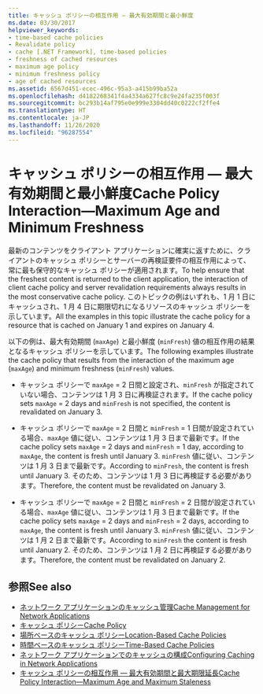 ```yaml
---
title: キャッシュ ポリシーの相互作用 — 最大有効期間と最小鮮度
ms.date: 03/30/2017
helpviewer_keywords:
- time-based cache policies
- Revalidate policy
- cache [.NET Framework], time-based policies
- freshness of cached resources
- maximum age policy
- minimum freshness policy
- age of cached resources
ms.assetid: 6567d451-ecec-496c-95a3-a415b99ba52a
ms.openlocfilehash: d4182268341f4a4334a627fc8c9e24fa235f003f
ms.sourcegitcommit: bc293b14af795e0e999e3304dd40c0222cf2ffe4
ms.translationtype: HT
ms.contentlocale: ja-JP
ms.lasthandoff: 11/26/2020
ms.locfileid: "96287554"
---
```

# <a name="cache-policy-interactionmaximum-age-and-minimum-freshness"></a><span data-ttu-id="ff5a6-102">キャッシュ ポリシーの相互作用 — 最大有効期間と最小鮮度</span><span class="sxs-lookup"><span data-stu-id="ff5a6-102">Cache Policy Interaction—Maximum Age and Minimum Freshness</span></span>

<span data-ttu-id="ff5a6-103">最新のコンテンツをクライアント アプリケーションに確実に返すために、クライアントのキャッシュ ポリシーとサーバーの再検証要件の相互作用によって、常に最も保守的なキャッシュ ポリシーが適用されます。</span><span class="sxs-lookup"><span data-stu-id="ff5a6-103">To help ensure that the freshest content is returned to the client application, the interaction of client cache policy and server revalidation requirements always results in the most conservative cache policy.</span></span> <span data-ttu-id="ff5a6-104">このトピックの例はいずれも、1 月 1 日にキャッシュされ、1 月 4 日に期限切れになるリソースのキャッシュ ポリシーを示しています。</span><span class="sxs-lookup"><span data-stu-id="ff5a6-104">All the examples in this topic illustrate the cache policy for a resource that is cached on January 1 and expires on January 4.</span></span>  
  
 <span data-ttu-id="ff5a6-105">以下の例は、最大有効期間 (`maxAge`) と最小鮮度 (`minFresh`) 値の相互作用の結果となるキャッシュ ポリシーを示しています。</span><span class="sxs-lookup"><span data-stu-id="ff5a6-105">The following examples illustrate the cache policy that results from the interaction of the maximum age (`maxAge`) and minimum freshness (`minFresh`) values.</span></span>  
  
- <span data-ttu-id="ff5a6-106">キャッシュ ポリシーで `maxAge` = 2 日間と設定され、`minFresh` が指定されていない場合、コンテンツは 1 月 3 日に再検証されます。</span><span class="sxs-lookup"><span data-stu-id="ff5a6-106">If the cache policy sets `maxAge` = 2 days and `minFresh` is not specified, the content is revalidated on January 3.</span></span>  
  
- <span data-ttu-id="ff5a6-107">キャッシュ ポリシーで `maxAge` = 2 日間と `minFresh` = 1 日間が設定されている場合、`maxAge` 値に従い、コンテンツは 1 月 3 日まで最新です。</span><span class="sxs-lookup"><span data-stu-id="ff5a6-107">If the cache policy sets `maxAge` = 2 days and `minFresh` = 1 day, according to `maxAge`, the content is fresh until January 3.</span></span> <span data-ttu-id="ff5a6-108">`minFresh` 値に従い、コンテンツは 1 月 3 日まで最新です。</span><span class="sxs-lookup"><span data-stu-id="ff5a6-108">According to `minFresh`, the content is fresh until January 3.</span></span> <span data-ttu-id="ff5a6-109">そのため、コンテンツは 1 月 3 日に再検証する必要があります。</span><span class="sxs-lookup"><span data-stu-id="ff5a6-109">Therefore, the content must be revalidated on January 3.</span></span>  
  
- <span data-ttu-id="ff5a6-110">キャッシュ ポリシーで `maxAge` = 2 日間と `minFresh` = 2 日間が設定されている場合、`maxAge` 値に従い、コンテンツは 1 月 3 日まで最新です。</span><span class="sxs-lookup"><span data-stu-id="ff5a6-110">If the cache policy sets `maxAge` = 2 days and `minFresh` = 2 days, according to `maxAge`, the content is fresh until January 3.</span></span> <span data-ttu-id="ff5a6-111">`minFresh` 値に従い、コンテンツは 1 月 2 日まで最新です。</span><span class="sxs-lookup"><span data-stu-id="ff5a6-111">According to `minFresh` the content is fresh until January 2.</span></span> <span data-ttu-id="ff5a6-112">そのため、コンテンツは 1 月 2 日に再検証する必要があります。</span><span class="sxs-lookup"><span data-stu-id="ff5a6-112">Therefore, the content must be revalidated on January 2.</span></span>  
  
## <a name="see-also"></a><span data-ttu-id="ff5a6-113">参照</span><span class="sxs-lookup"><span data-stu-id="ff5a6-113">See also</span></span>

- [<span data-ttu-id="ff5a6-114">ネットワーク アプリケーションのキャッシュ管理</span><span class="sxs-lookup"><span data-stu-id="ff5a6-114">Cache Management for Network Applications</span></span>](cache-management-for-network-applications.md)
- [<span data-ttu-id="ff5a6-115">キャッシュ ポリシー</span><span class="sxs-lookup"><span data-stu-id="ff5a6-115">Cache Policy</span></span>](cache-policy.md)
- [<span data-ttu-id="ff5a6-116">場所ベースのキャッシュ ポリシー</span><span class="sxs-lookup"><span data-stu-id="ff5a6-116">Location-Based Cache Policies</span></span>](location-based-cache-policies.md)
- [<span data-ttu-id="ff5a6-117">時間ベースのキャッシュ ポリシー</span><span class="sxs-lookup"><span data-stu-id="ff5a6-117">Time-Based Cache Policies</span></span>](time-based-cache-policies.md)
- [<span data-ttu-id="ff5a6-118">ネットワーク アプリケーションでのキャッシュの構成</span><span class="sxs-lookup"><span data-stu-id="ff5a6-118">Configuring Caching in Network Applications</span></span>](configuring-caching-in-network-applications.md)
- [<span data-ttu-id="ff5a6-119">キャッシュ ポリシーの相互作用 — 最大有効期間と最大期限延長</span><span class="sxs-lookup"><span data-stu-id="ff5a6-119">Cache Policy Interaction—Maximum Age and Maximum Staleness</span></span>](cache-policy-interaction-maximum-age-and-maximum-staleness.md)
